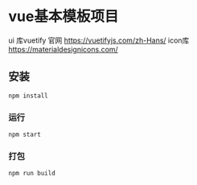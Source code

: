 # vue基本模板项目
ui 库vuetify
官网 
https://vuetifyjs.com/zh-Hans/
icon库
https://materialdesignicons.com/

## 安装
```
npm install
```

### 运行
```
npm start
```

### 打包
```
npm run build
```

